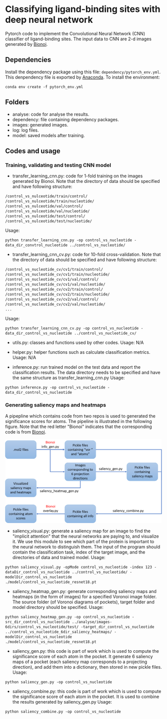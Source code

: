 # Classifying ligand-binding sites with deep neural network
Pytorch code to implement the Convolutional Neural Network (CNN) classifier of ligand-binding sites. The input data to CNN are 2-d images generated by [Bionoi](https://github.com/CSBG-LSU/BionoiNet/tree/master/bionoi).

## Dependencies
Install the dependency package using this file: ```dependency/pytorch_env.yml```. This denpendency file is exported by [Anaconda](https://www.anaconda.com/). To install the environment:
```
conda env create -f pytorch_env.yml
```

## Folders
* analyse: code for analyse the results.
* dependency: file containing dependency packages.
* images: generated images.
* log: log files.
* model: saved models after training.

## Codes and usage

### Training, validating and testing CNN model
* transfer_learning_cnn.py: code for 1-fold training on the images generated by Bionoi. Note that the directory of data should be specified and have following structure:
```
/control_vs_nulceotide/train/control/
/control_vs_nulceotide/train/nucleotide/
/control_vs_nulceotide/val/control/
/control_vs_nulceotide/val/nucleotide/
/control_vs_nulceotide/test/control/
/control_vs_nulceotide/test/nucleotide/

```
Usage:
```
python transfer_learning_cnn.py -op control_vs_nucleotide -data_dir_convtrol_nucleotide ../control_vs_nucleotide/
```

* transfer_learning_cnn_cv.py: code for 10-fold cross-validation. Note that the directory of data should be specified and have following structure:
```
/control_vs_nucleotide_cv/cv1/train/control/
/control_vs_nucleotide_cv/cv1/train/nucleotide/
/control_vs_nucleotide_cv/cv1/val/control/
/control_vs_nucleotide_cv/cv1/val/nucleotide/
/control_vs_nucleotide_cv/cv2/train/control/
/control_vs_nucleotide_cv/cv2/train/nucleotide/
/control_vs_nucleotide_cv/cv2/val/control/
/control_vs_nucleotide_cv/cv2/val/nucleotide/
...
```
Usage:
```
python transfer_learning_cnn_cv.py -op control_vs_nucleotide -data_dir_control_vs_nucleotide ../control_vs_nucleotide_cv/
```

* utils.py: classes and functions used by other codes.
Usage: N/A

* helper.py: helper functions such as calculate classification metrics.
Usage: N/A

* inference.py: run trained model on the test data and report the classification results. The data directory needs to be specified and have the same structure as transfer_learning_cnn.py
Usage:
```
python inference.py -op control_vs_nucleotide -data_dir_control_vs_nucleotide
```

### Generating saliency maps and heatmaps 
A pipepline which contains code from two repos is used to generated the significance scores for atoms. The pipeline is illustrated in the following figure. Note that the red letter "Bionoi" indicates that the corresponding code is from [Bionoi](https://github.com/CSBG-LSU/bionoi).   

![](https://github.com/CSBG-LSU/BionoiNet/blob/master/bionoi_cnn/images/atom-score-pipeline.png)

* saliency_visual.py: generate a saliency map for an image to find the "implicit attention" that the neural networks are paying to, and visualize it. We use this module to see which part of the protein is important to the neural network to distinguish them. The input of the program should contain the classification task, index of the target image, and the directories of data and trained model.
Usage:
```
python saliency_visual.py -opMode control_vs_nucleotide -index 123 -dataDir_control_vs_nucleotide ../control_vs_nucleotide/ -modelDir_control_vs_nucleotide ./model/control_vs_nucleotide_resnet18.pt
```

* saliency_heatmap_gen.py: generate corresponding saliency maps and heatmaps (in the form of images) for a specified Voronoi image folder. The source folder (of Voronoi diagrams of pockets), target folder and model directory should be specified. 
Usage:
```
python saliency_heatmap_gen.py -op control_vs_nucleotide -src_dir_control_vs_nucleotide ../analyse/images-6dirs/control_vs_nucleotide/test/ -target_dir_control_vs_nucleotide ../control_vs_nucleotide_6dir_saliency_heatmaps/ -modelDir_control_vs_nucleotide ./model/control_vs_nucleotide_resnet18.pt
```

* saliency_gen.py: this code is part of work which is used to compute the significance score of each atom in the pocket. It generate 6 saliency maps of a pocket (each saliency map corresponds to a projecting direction), and add them into a dictionary, then stored in new pickle files. 
Usage:
```
python saliency_gen.py -op control_vs_nucleotide
```

* saliency_combine.py: this code is part of work which is used to compute the significance score of each atom in the pocket. It is used to combine the results generated by saliency_gen.py
Usage:
```
python saliency_combine.py -op control_vs_nucleotide
```
